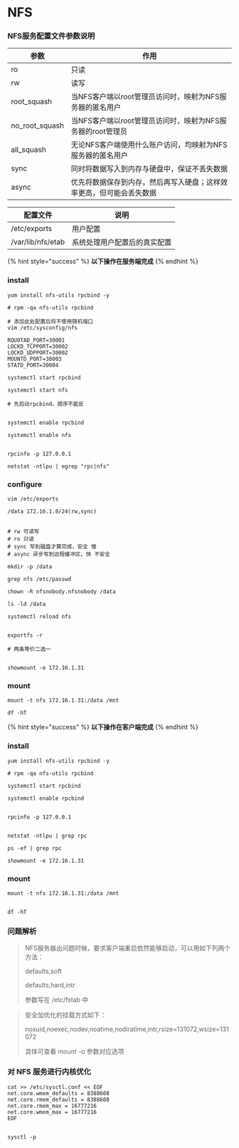# NFS

### NFS服务配置文件参数说明

| 参数               | 作用                                   |
| ---------------- | ------------------------------------ |
| ro               | 只读                                   |
| rw               | 读写                                   |
| root\_squash     | 当NFS客户端以root管理员访问时，映射为NFS服务器的匿名用户    |
| no\_root\_squash | 当NFS客户端以root管理员访问时，映射为NFS服务器的root管理员 |
| all\_squash      | 无论NFS客户端使用什么账户访问，均映射为NFS服务器的匿名用户     |
| sync             | 同时将数据写入到内存与硬盘中，保证不丢失数据               |
| async            | 优先将数据保存到内存，然后再写入硬盘；这样效率更高，但可能会丢失数据   |

| 配置文件              | 说明             |
| ----------------- | -------------- |
| /etc/exports      | 用户配置           |
| /var/lib/nfs/etab | 系统处理用户配置后的真实配置 |



{% hint style="success" %}
**以下操作在服务端完成**
{% endhint %}

### install

```
yum install nfs-utils rpcbind -y

# rpm -qa nfs-utils rpcbind
```

```
# 添加此处配置后将不使用随机端口
vim /etc/sysconfig/nfs

RQUOTAD_PORT=30001
LOCKD_TCPPORT=30002
LOCKD_UDPPORT=30002
MOUNTD_PORT=30003
STATD_PORT=30004
```

```
systemctl start rpcbind

systemctl start nfs

# 先启动rpcbind，顺序不能反


systemctl enable rpcbind

systemctl enable nfs


rpcinfo -p 127.0.0.1

netstat -ntlpu | egrep "rpc|nfs"
```

### configure

```
vim /etc/exports

/data 172.16.1.0/24(rw,sync)


# rw 可读写
# ro 只读
# sync 写到磁盘才算完成，安全 慢
# async 异步写到远程缓冲区，快 不安全
```

```
mkdir -p /data

grep nfs /etc/passwd

chown -R nfsnobody.nfsnobody /data

ls -ld /data
```

```
systemctl reload nfs


exportfs -r

# 两条等价二选一


showmount -e 172.16.1.31
```

### mount

```
mount -t nfs 172.16.1.31:/data /mnt

df -hT
```





{% hint style="success" %}
**以下操作在客户端完成**
{% endhint %}

### install

```
yum install nfs-utils rpcbind -y

# rpm -qa nfs-utils rpcbind
```

```
systemctl start rpcbind

systemctl enable rpcbind


rpcinfo -p 127.0.0.1


netstat -ntlpu | grep rpc

ps -ef | grep rpc
```

```
showmount -e 172.16.1.31
```

### mount

```
mount -t nfs 172.16.1.31:/data /mnt


df -hT
```



### 问题解析

> NFS服务器出问题时候，要求客户端重启依然能够启动，可以用如下列两个方法：
>
> defaults,soft
>
> defaults,hard,intr
>
> 参数写在 /etc/fstab 中



> 安全加优化的挂载方式如下：
>
> nosuid,noexec,nodev,noatime,nodiratime,intr,rsize=131072,wsize=131072
>
> 具体可查看 mount -o 参数对应选项



### 对 NFS 服务进行内核优化

```
cat >> /etc/sysctl.conf << EOF
net.core.wmem_defaults = 8388608
net.core.rmem_defaults = 8388608
net.core.rmem_max = 16777216
net.core.wmem_max = 16777216
EOF


sysctl -p
```
